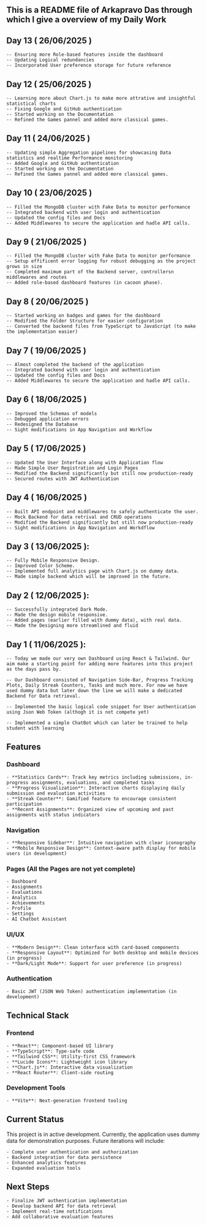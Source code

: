 ## This is a README file of Arkapravo Das through which I give a overview of my Daily Work

## Day 13 ( 26/06/2025 )

    -- Ensuring more Role-based features inside the dashboard
    -- Updating Logical redundancies
    -- Incorporated User preference storage for future reference

## Day 12 ( 25/06/2025 )

    -- Learning more about Chart.js to make more attrative and insightful statistical charts
    -- Fixing Google and GitHub authentication
    -- Started working on the Documentation
    -- Refined the Games pannel and added more classical games.

## Day 11 ( 24/06/2025 )

    -- Updating simple Aggregation pipelines for showcasing Data statistics and realtime Performance monitoring
    -- Added Google and GitHub authentication
    -- Started working on the Documentation
    -- Refined the Games pannel and added more classical games.

## Day 10 ( 23/06/2025 )

    -- Filled the MongoDB cluster with Fake Data to monitor performance
    -- Integrated backend with user login and authentication
    -- Updated the config files and Docs
    -- Added Middlewares to secure the application and hadle API calls.

## Day 9 ( 21/06/2025 )

    -- Filled the MongoDB cluster with Fake Data to monitor performance
    -- Setup effificent error logging for robust debugging as the project grows in size
    -- Completed maximum part of the Backend server, controllersn middlewares and routes
    -- Added role-based dashboard features (in cacoon phase).

## Day 8 ( 20/06/2025 )

    -- Started working on badges and games for the dashboard
    -- Modified the Folder Structure for easier configuration
    -- Converted the backend files from TypeScript to JavaScript (to make the implementation easier)

## Day 7 ( 19/06/2025 )

    -- Almost completed the backend of the application
    -- Integrated backend with user login and authentication
    -- Updated the config files and Docs
    -- Added Middlewares to secure the application and hadle API calls.

## Day 6 ( 18/06/2025 )

    -- Improved the Schemas of models
    -- Debugged application errors
    -- Redesigned the Database
    -- Sight modifications in App Navigation and Workflow

## Day 5 ( 17/06/2025 )

    -- Updated the User Interface along with Application flow
    -- Made Simple User Registration and Login Pages
    -- Modified the Backend significantly but still now production-ready
    -- Secured routes with JWT Authentication

## Day 4 ( 16/06/2025 )

    -- Built API endpoint and middlewares to safely authenticate the user.
    -- Mock Backend for data retrival and CRUD operations
    -- Modified the Backend significantly but still now production-ready
    -- Sight modifications in App Navigation and Workdflow

## Day 3 ( 13/06/2025 ):

    -- Fully Mobile Responsive Design.
    -- Improved Color Scheme.
    -- Implemented full analytics page with Chart.js on dummy data.
    -- Made simple backend which will be improved in the future.

## Day 2 ( 12/06/2025 ):

    -- Successfully integrated Dark Mode.
    -- Made the design mobile responsive.
    -- Added pages (earlier filled with dummy data), with real data.
    -- Made the Designing more streamlined and fluid

## Day 1 ( 11/06/2025 ):

    -- Today we made our very own Dashboard using React & Tailwind. Our aim make a starting point for adding more features into this project as the days pass by.

    -- Our Dashboard consisted of Navigation Side-Bar, Progress Tracking Plots, Daily Streak Counters, Tasks and much more. For now we have used dummy data but later down the line we will make a dedicated Backend for Data retrieval.

    -- Implemented the basic logical code snippet for User authentication using Json Web Token (althogh it is not compete yet)

    -- Implemented a simple ChatBot which can later be trained to help student with learning

## Features

### Dashboard

    - **Statistics Cards**: Track key metrics including submissions, in-progress assignments, evaluations, and completed tasks
    - **Progress Visualization**: Interactive charts displaying daily submission and evaluation activities
    - **Streak Counter**: Gamified feature to encourage consistent participation
    - **Recent Assignments**: Organized view of upcoming and past assignments with status indicators

### Navigation

    - **Responsive Sidebar**: Intuitive navigation with clear iconography
    - **Mobile Responsive Design**: Context-aware path display for mobile users (in development)

### Pages (All the Pages are not yet complete)

    - Dashboard
    - Assignments
    - Evaluations
    - Analytics
    - Achievements
    - Profile
    - Settings
    - AI Chatbot Assistant

### UI/UX

    - **Modern Design**: Clean interface with card-based components
    - **Responsive Layout**: Optimized for both desktop and mobile devices (in progress)
    - **Dark/Light Mode**: Support for user preference (in progress)

### Authentication

    - Basic JWT (JSON Web Token) authentication implementation (in development)

## Technical Stack

### Frontend

    - **React**: Component-based UI library
    - **TypeScript**: Type-safe code
    - **Tailwind CSS**: Utility-first CSS framework
    - **Lucide Icons**: Lightweight icon library
    - **Chart.js**: Interactive data visualization
    - **React Router**: Client-side routing

### Development Tools

    - **Vite**: Next-generation frontend tooling

## Current Status

This project is in active development. Currently, the application uses dummy data for demonstration purposes. Future iterations will include:

    - Complete user authentication and authorization
    - Backend integration for data persistence
    - Enhanced analytics features
    - Expanded evaluation tools

## Next Steps

    - Finalize JWT authentication implementation
    - Develop backend API for data retrieval
    - Implement real-time notifications
    - Add collaborative evaluation features
